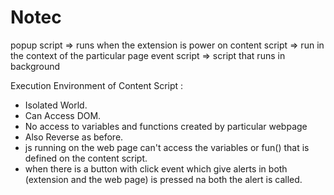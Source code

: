 # Notec
popup script => runs when the extension is power on
content script => run in the context of the particular page
event script => script that runs in background



Execution Environment of Content Script : 
- Isolated World.
- Can Access DOM.
- No access to variables and functions created by particular webpage
- Also Reverse as before.
- js running on the web page can't access the variables or fun() that is defined on the content script.
- when there is a button with click event which give alerts in both (extension and the web page) is pressed na both the alert is called. 
